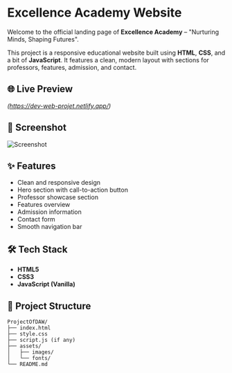 # Excellence Academy Website

Welcome to the official landing page of **Excellence Academy** – "Nurturing Minds, Shaping Futures".

This project is a responsive educational website built using **HTML**, **CSS**, and a bit of **JavaScript**. It features a clean, modern layout with sections for professors, features, admission, and contact.

## 🌐 Live Preview

*(https://dev-web-projet.netlify.app/)*


## 📸 Screenshot

![Screenshot]([assets/Screenshot_homePage.png](https://github.com/ki1lux/ProjectOfDAW/blob/8dfb4b025e3304a60edac6f4e4596c66a9db7654/Screenshot_homePage.png)) <!-- Replace with actual path -->



## ✨ Features

- Clean and responsive design
- Hero section with call-to-action button
- Professor showcase section
- Features overview
- Admission information
- Contact form
- Smooth navigation bar

## 🛠️ Tech Stack

- **HTML5**
- **CSS3**
- **JavaScript (Vanilla)**

## 📁 Project Structure

```plaintext
ProjectOfDAW/
├── index.html
├── style.css
├── script.js (if any)
├── assets/
│   ├── images/
│   └── fonts/
└── README.md
